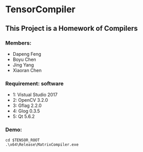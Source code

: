 TensorCompiler
=====

## This Project is a Homework of Compilers

### Members: 
* Dapeng Feng
* Boyu Chen
* Jing Yang
* Xiaoran Chen

### Requirement: software
* 1: Vistual Studio 2017
* 2: OpenCV 3.2.0
* 3: Gflag 2.2.0
* 4: Glog 0.3.5
* 5: Qt 5.6.2

### Demo:
```
cd $TENSOR_ROOT
.\x64\Release\MatrixCompiler.exe
```

